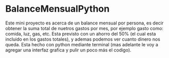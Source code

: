 # BalanceMensualPython
Este mini proyecto es acerca de un balance mensual por persona, es decir obtener la suma total de nuetros gastos por mes, por ejemplo gasto como: comida, luz, gas, etc. Esta previsto con un ahorro del 50% (el cual esta incluido en los gastos totales), y ademas podemos ver cuanto dinero nos queda.
Esta hecho con python mediante terminal (mas adelante le voy a agregar una interfaz grafica y pulir un poco más el codigo).
